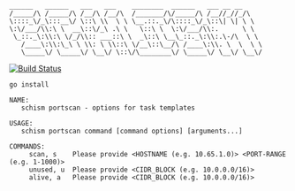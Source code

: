 ```
 ______   ______   ___   ___    ________  ______   ___ __ __     
/_____/\ /_____/\ /__/\ /__/\  /_______/\/_____/\ /__//_//_/\    
\::::_\/_\:::__\/ \::\ \\  \ \ \__.::._\/\::::_\/_\::\| \| \ \   
 \:\/___/\\:\ \  __\::\/_\ .\ \   \::\ \  \:\/___/\\:.      \ \  
  \_::._\:\\:\ \/_/\\:: ___::\ \  _\::\ \__\_::._\:\\:.\-/\  \ \
    /____\:\\:\_\ \ \\: \ \\::\ \/__\::\__/\ /____\:\\. \  \  \ \
    \_____\/ \_____\/ \__\/ \::\/\________\/ \_____\/ \__\/ \__\/
```


[![Build Status](https://travis-ci.org/AlexsJones/schism.svg?branch=master)](https://travis-ci.org/AlexsJones/schism)

```
go install
```

```
NAME:
   schism portscan - options for task templates

USAGE:
   schism portscan command [command options] [arguments...]

COMMANDS:
     scan, s    Please provide <HOSTNAME (e.g. 10.65.1.0)> <PORT-RANGE (e.g. 1-1000)>
     unused, u  Please provide <CIDR_BLOCK (e.g. 10.0.0.0/16)>
     alive, a   Please provide <CIDR_BLOCK (e.g. 10.0.0.0/16)>
```

